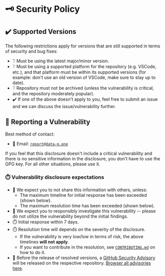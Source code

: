# 🗝️ Security Policy

## ✔️ Supported Versions

The following restrictions apply for versions that are still supported in terms of security and bug fixes:

- ❔ Must be using the latest major/minor version.
- ❔ Must be using a supported platform for the repository (e.g. VSCode, etc.), and that platform must be within its supported versions (for example: don't use an old version of VSCode, make sure to stay up to date).
- ❔ Repository must not be archived (unless the vulnerability is critical, and the repository moderately popular).
- ✔️ If one of the above doesn't apply to you, feel free to submit an issue and we can discuss the issue/vulnerability further.

## 🐞 Reporting a Vulnerability

Best method of contact:

- 📧 Email: [`report@data-g.one`](mailto:report@data-g.one)

If you feel that this disclosure doesn't include a critical vulnerability and there is no sensitive information in the disclosure, you don't have to use the GPG key. For all other situations, please use it.

### ⏱️ Vulnerability disclosure expectations

- 🔕 We expect you to not share this information with others, unless:
  - The maximum timeline for initial response has been exceeded (shown below).
  - The maximum resolution time has been exceeded (shown below).
- 🔎 We expect you to responsibly investigate this vulnerability -- please do not utilize the vulnerability beyond the initial findings.
- ⏱️ Initial response within 7 days.
- ⏱️ Resolution time will depends on the severity of the disclosure.
  - If the vulnerability is very low/low in terms of risk, the above timelines **will not apply**.
  - If you want to contribute in the resolution, see [`CONTRIBUTING.md`][contributing] on how to do it.
- 🧰 Before the release of resolved versions, a [GitHub Security Advisory][advisory-docs] will be released on the respective repository. [Browser all advisories here][advisory].

<!-- definitions -->

[advisory]: https://github.com/advisories?query=type%3Areviewed+ecosystem%3Ago
[advisory-docs]: https://docs.github.com/en/code-security/repository-security-advisories/creating-a-repository-security-advisory
[contributing]: https://github.com/datagone/vscode-stryker-mutator/blob/main/.github/CONTRIBUTING.md
